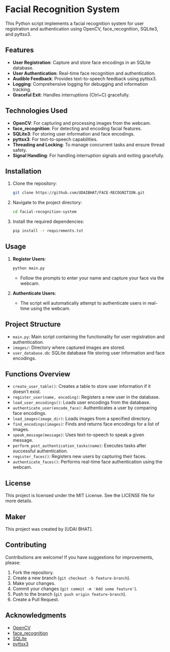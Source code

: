 # Facial Recognition System

This Python script implements a facial recognition system for user registration and authentication using OpenCV, face_recognition, SQLite3, and pyttsx3.

## Features

- **User Registration**: Capture and store face encodings in an SQLite database.
- **User Authentication**: Real-time face recognition and authentication.
- **Audible Feedback**: Provides text-to-speech feedback using pyttsx3.
- **Logging**: Comprehensive logging for debugging and information tracking.
- **Graceful Exit**: Handles interruptions (Ctrl+C) gracefully.

## Technologies Used

- **OpenCV**: For capturing and processing images from the webcam.
- **face_recognition**: For detecting and encoding facial features.
- **SQLite3**: For storing user information and face encodings.
- **pyttsx3**: For text-to-speech capabilities.
- **Threading and Locking**: To manage concurrent tasks and ensure thread safety.
- **Signal Handling**: For handling interruption signals and exiting gracefully.

## Installation

1. Clone the repository:
    ```bash
    git clone https://github.com/UDAIBHAT/FACE-RECOGNITION.git
    ```
2. Navigate to the project directory:
    ```bash
    cd facial-recognition-system
    ```
3. Install the required dependencies:
    ```bash
    pip install -r requirements.txt
    ```

## Usage

1. **Register Users**:
    ```bash
    python main.py
    ```
    - Follow the prompts to enter your name and capture your face via the webcam.

2. **Authenticate Users**:
    - The script will automatically attempt to authenticate users in real-time using the webcam.

## Project Structure

- `main.py`: Main script containing the functionality for user registration and authentication.
- `images/`: Directory where captured images are stored.
- `user_database.db`: SQLite database file storing user information and face encodings.

## Functions Overview

- `create_user_table()`: Creates a table to store user information if it doesn't exist.
- `register_user(name, encoding)`: Registers a new user in the database.
- `load_user_encodings()`: Loads user encodings from the database.
- `authenticate_user(encode_face)`: Authenticates a user by comparing face encodings.
- `load_images(image_dir)`: Loads images from a specified directory.
- `find_encodings(images)`: Finds and returns face encodings for a list of images.
- `speak_message(message)`: Uses text-to-speech to speak a given message.
- `perform_post_authentication_tasks(name)`: Executes tasks after successful authentication.
- `register_faces()`: Registers new users by capturing their faces.
- `authenticate_faces()`: Performs real-time face authentication using the webcam.

## License

This project is licensed under the MIT License. See the LICENSE file for more details.

## Maker

This project was created by [UDAI BHAT].

## Contributing

Contributions are welcome! If you have suggestions for improvements, please:

1. Fork the repository.
2. Create a new branch (`git checkout -b feature-branch`).
3. Make your changes.
4. Commit your changes (`git commit -m 'Add some feature'`).
5. Push to the branch (`git push origin feature-branch`).
6. Create a Pull Request.

## Acknowledgments

- [OpenCV](https://opencv.org/)
- [face_recognition](https://github.com/ageitgey/face_recognition)
- [SQLite](https://www.sqlite.org/index.html)
- [pyttsx3](https://pyttsx3.readthedocs.io/)
